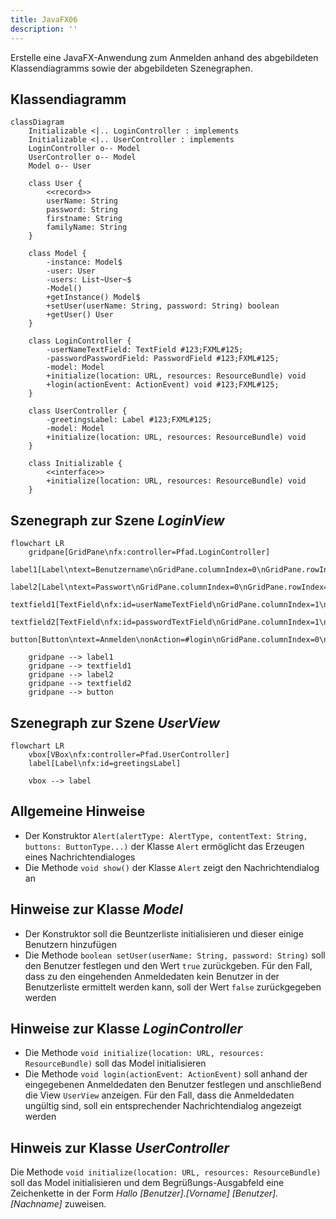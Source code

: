 ```yaml
---
title: JavaFX06
description: ''
---
```


Erstelle eine JavaFX-Anwendung zum Anmelden anhand des abgebildeten
Klassendiagramms sowie der abgebildeten Szenegraphen.

## Klassendiagramm

```mermaid
classDiagram
    Initializable <|.. LoginController : implements
    Initializable <|.. UserController : implements
    LoginController o-- Model
    UserController o-- Model
    Model o-- User

    class User {
        <<record>>
        userName: String
        password: String
        firstname: String
        familyName: String
    }

    class Model {
        -instance: Model$
        -user: User
        -users: List~User~$
        -Model()
        +getInstance() Model$
        +setUser(userName: String, password: String) boolean
        +getUser() User
    }

    class LoginController {
        -userNameTextField: TextField #123;FXML#125;
        -passwordPasswordField: PasswordField #123;FXML#125;
        -model: Model
        +initialize(location: URL, resources: ResourceBundle) void
        +login(actionEvent: ActionEvent) void #123;FXML#125;
    }

    class UserController {
        -greetingsLabel: Label #123;FXML#125;
        -model: Model
        +initialize(location: URL, resources: ResourceBundle) void
    }

    class Initializable {
        <<interface>>
        +initialize(location: URL, resources: ResourceBundle) void
    }
```

## Szenegraph zur Szene _LoginView_

```mermaid
flowchart LR
	gridpane[GridPane\nfx:controller=Pfad.LoginController]
	label1[Label\ntext=Benutzername\nGridPane.columnIndex=0\nGridPane.rowIndex=0]
	label2[Label\ntext=Passwort\nGridPane.columnIndex=0\nGridPane.rowIndex=1]
	textfield1[TextField\nfx:id=userNameTextField\nGridPane.columnIndex=1\nGridPane.rowIndex=0]
	textfield2[TextField\nfx:id=passwordTextField\nGridPane.columnIndex=1\nGridPane.rowIndex=1]
	button[Button\ntext=Anmelden\nonAction=#login\nGridPane.columnIndex=0\nGridPane.rowIndex=2\nGridPane.columnSpan=2\nGridPane.halignment=CENTER]

    gridpane --> label1
    gridpane --> textfield1
    gridpane --> label2
    gridpane --> textfield2
    gridpane --> button
```

## Szenegraph zur Szene _UserView_

```mermaid
flowchart LR
	vbox[VBox\nfx:controller=Pfad.UserController]
	label[Label\nfx:id=greetingsLabel]

    vbox --> label
```

## Allgemeine Hinweise

- Der Konstruktor
  `Alert(alertType: AlertType, contentText: String, buttons: ButtonType...)` der
  Klasse `Alert` ermöglicht das Erzeugen eines Nachrichtendialoges
- Die Methode `void show()` der Klasse `Alert` zeigt den Nachrichtendialog an

## Hinweise zur Klasse _Model_

- Der Konstruktor soll die Beuntzerliste initialisieren und dieser einige
  Benutzern hinzufügen
- Die Methode `boolean setUser(userName: String, password: String)` soll den
  Benutzer festlegen und den Wert `true` zurückgeben. Für den Fall, dass zu den
  eingehenden Anmeldedaten kein Benutzer in der Benutzerliste ermittelt werden
  kann, soll der Wert `false` zurückgegeben werden

## Hinweise zur Klasse _LoginController_

- Die Methode `void initialize(location: URL, resources: ResourceBundle)` soll
  das Model initialisieren
- Die Methode `void login(actionEvent: ActionEvent)` soll anhand der
  eingegebenen Anmeldedaten den Benutzer festlegen und anschließend die View
  `UserView` anzeigen. Für den Fall, dass die Anmeldedaten ungültig sind, soll
  ein entsprechender Nachrichtendialog angezeigt werden

## Hinweis zur Klasse _UserController_

Die Methode `void initialize(location: URL, resources: ResourceBundle)` soll das
Model initialisieren und dem Begrüßungs-Ausgabfeld eine Zeichenkette in der Form
_Hallo [Benutzer].[Vorname] [Benutzer].[Nachname]_ zuweisen.
